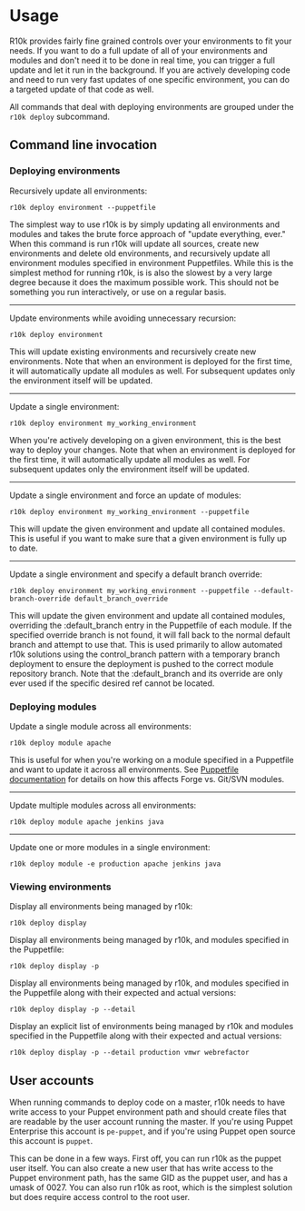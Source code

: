 Usage
=====

R10k provides fairly fine grained controls over your environments to fit your
needs. If you want to do a full update of all of your environments and modules
and don't need it to be done in real time, you can trigger a full update and let
it run in the background. If you are actively developing code and need to run
very fast updates of one specific environment, you can do a targeted update of
that code as well.

All commands that deal with deploying environments are grouped under the `r10k
deploy` subcommand.

Command line invocation
-----------------------

### Deploying environments

Recursively update all environments:

    r10k deploy environment --puppetfile

The simplest way to use r10k is by simply updating all environments and modules
and takes the brute force approach of "update everything, ever." When this
command is run r10k will update all sources, create new environments and delete
old environments, and recursively update all environment modules specified in
environment Puppetfiles. While this is the simplest method for running r10k, is
is also the slowest by a very large degree because it does the maximum possible
work. This should not be something you run interactively, or use on a regular
basis.

- - -

Update environments while avoiding unnecessary recursion:

    r10k deploy environment

This will update existing environments and recursively create new environments.
Note that when an environment is deployed for the first time, it will
automatically update all modules as well. For subsequent updates only the
environment itself will be updated.

- - -

Update a single environment:

    r10k deploy environment my_working_environment

When you're actively developing on a given environment, this is the best way to
deploy your changes. Note that when an environment is deployed for the first
time, it will automatically update all modules as well. For subsequent updates
only the environment itself will be updated.

- - -

Update a single environment and force an update of modules:

    r10k deploy environment my_working_environment --puppetfile

This will update the given environment and update all contained modules. This is
useful if you want to make sure that a given environment is fully up to date.

- - -

Update a single environment and specify a default branch override:

    r10k deploy environment my_working_environment --puppetfile --default-branch-override default_branch_override

This will update the given environment and update all contained modules, overriding
the :default_branch entry in the Puppetfile of each module. If the specified override branch is not
found, it will fall back to the normal default branch and attempt to use that. This is used primarily to allow
automated r10k solutions using the control_branch pattern with a temporary branch deployment to 
ensure the deployment is pushed to the correct module repository branch. Note that the :default_branch and its
override are only ever used if the specific desired ref cannot be located.

### Deploying modules

Update a single module across all environments:

    r10k deploy module apache

This is useful for when you're working on a module specified in a Puppetfile
and want to update it across all environments. See
[Puppetfile documentation](doc/puppetfile.mkd) for details on how this affects
Forge vs. Git/SVN modules.

- - -

Update multiple modules across all environments:

    r10k deploy module apache jenkins java

- - -

Update one or more modules in a single environment:

    r10k deploy module -e production apache jenkins java

### Viewing environments

Display all environments being managed by r10k:

    r10k deploy display

Display all environments being managed by r10k, and modules specified in the
Puppetfile:

    r10k deploy display -p

Display all environments being managed by r10k, and modules specified in the
Puppetfile along with their expected and actual versions:

    r10k deploy display -p --detail

Display an explicit list of environments being managed by r10k and modules
specified in the Puppetfile along with their expected and actual versions:

    r10k deploy display -p --detail production vmwr webrefactor

User accounts
-------------

When running commands to deploy code on a master, r10k needs to have write
access to your Puppet environment path and should create files that are
readable by the user account running the master. If you're using Puppet
Enterprise this account is `pe-puppet`, and if you're using Puppet open source
this account is `puppet`.

This can be done in a few ways. First off, you can run r10k as the puppet user
itself. You can also create a new user that has write access to the Puppet
environment path, has the same GID as the puppet user, and has a umask of 0027.
You can also run r10k as root, which is the simplest solution but does require
access control to the root user.

